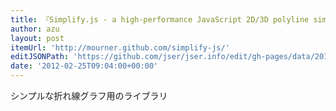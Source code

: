 ```yaml
---
title: 『Simplify.js - a high-performance JavaScript 2D/3D polyline simplification library』
author: azu
layout: post
itemUrl: 'http://mourner.github.com/simplify-js/'
editJSONPath: 'https://github.com/jser/jser.info/edit/gh-pages/data/2012/02/index.json'
date: '2012-02-25T09:04:00+00:00'
---
```

シンプルな折れ線グラフ用のライブラリ
